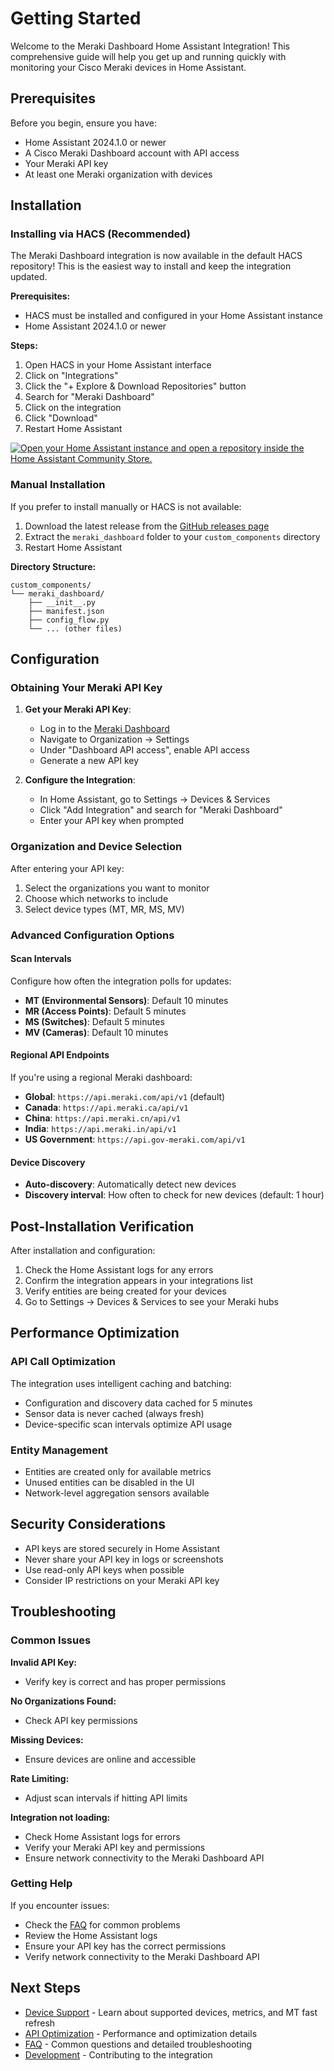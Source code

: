 # Getting Started

Welcome to the Meraki Dashboard Home Assistant Integration! This comprehensive guide will help you get up and running quickly with monitoring your Cisco Meraki devices in Home Assistant.

## Prerequisites

Before you begin, ensure you have:

- Home Assistant 2024.1.0 or newer
- A Cisco Meraki Dashboard account with API access
- Your Meraki API key
- At least one Meraki organization with devices

## Installation

### Installing via HACS (Recommended)

The Meraki Dashboard integration is now available in the default HACS repository! This is the easiest way to install and keep the integration updated.

**Prerequisites:**
- HACS must be installed and configured in your Home Assistant instance
- Home Assistant 2024.1.0 or newer

**Steps:**

1. Open HACS in your Home Assistant interface
2. Click on "Integrations"
3. Click the "+ Explore & Download Repositories" button
4. Search for "Meraki Dashboard"
5. Click on the integration
6. Click "Download"
7. Restart Home Assistant

[![Open your Home Assistant instance and open a repository inside the Home Assistant Community Store.](https://my.home-assistant.io/badges/hacs_repository.svg)](https://my.home-assistant.io/redirect/hacs_repository/?owner=rknightion&repository=meraki-dashboard-ha&category=integration)

### Manual Installation

If you prefer to install manually or HACS is not available:

1. Download the latest release from the [GitHub releases page](https://github.com/rknightion/meraki-dashboard-ha/releases)
2. Extract the `meraki_dashboard` folder to your `custom_components` directory
3. Restart Home Assistant

**Directory Structure:**
```
custom_components/
└── meraki_dashboard/
    ├── __init__.py
    ├── manifest.json
    ├── config_flow.py
    └── ... (other files)
```

## Configuration

### Obtaining Your Meraki API Key

1. **Get your Meraki API Key**:
   - Log in to the [Meraki Dashboard](https://dashboard.meraki.com)
   - Navigate to Organization → Settings
   - Under "Dashboard API access", enable API access
   - Generate a new API key

2. **Configure the Integration**:
   - In Home Assistant, go to Settings → Devices & Services
   - Click "Add Integration" and search for "Meraki Dashboard"
   - Enter your API key when prompted

### Organization and Device Selection

After entering your API key:

1. Select the organizations you want to monitor
2. Choose which networks to include
3. Select device types (MT, MR, MS, MV)

### Advanced Configuration Options

#### Scan Intervals

Configure how often the integration polls for updates:

- **MT (Environmental Sensors)**: Default 10 minutes
- **MR (Access Points)**: Default 5 minutes
- **MS (Switches)**: Default 5 minutes
- **MV (Cameras)**: Default 10 minutes

#### Regional API Endpoints

If you're using a regional Meraki dashboard:

- **Global**: `https://api.meraki.com/api/v1` (default)
- **Canada**: `https://api.meraki.ca/api/v1`
- **China**: `https://api.meraki.cn/api/v1`
- **India**: `https://api.meraki.in/api/v1`
- **US Government**: `https://api.gov-meraki.com/api/v1`

#### Device Discovery

- **Auto-discovery**: Automatically detect new devices
- **Discovery interval**: How often to check for new devices (default: 1 hour)

## Post-Installation Verification

After installation and configuration:

1. Check the Home Assistant logs for any errors
2. Confirm the integration appears in your integrations list
3. Verify entities are being created for your devices
4. Go to Settings → Devices & Services to see your Meraki hubs

## Performance Optimization

### API Call Optimization

The integration uses intelligent caching and batching:

- Configuration and discovery data cached for 5 minutes
- Sensor data is never cached (always fresh)
- Device-specific scan intervals optimize API usage

### Entity Management

- Entities are created only for available metrics
- Unused entities can be disabled in the UI
- Network-level aggregation sensors available

## Security Considerations

- API keys are stored securely in Home Assistant
- Never share your API key in logs or screenshots
- Use read-only API keys when possible
- Consider IP restrictions on your Meraki API key

## Troubleshooting

### Common Issues

**Invalid API Key:**
- Verify key is correct and has proper permissions

**No Organizations Found:**
- Check API key permissions

**Missing Devices:**
- Ensure devices are online and accessible

**Rate Limiting:**
- Adjust scan intervals if hitting API limits

**Integration not loading:**
- Check Home Assistant logs for errors
- Verify your Meraki API key and permissions
- Ensure network connectivity to the Meraki Dashboard API

### Getting Help

If you encounter issues:

- Check the [FAQ](faq.md) for common problems
- Review the Home Assistant logs
- Ensure your API key has the correct permissions
- Verify network connectivity to the Meraki Dashboard API

## Next Steps

- [Device Support](device-support.md) - Learn about supported devices, metrics, and MT fast refresh
- [API Optimization](api-optimization.md) - Performance and optimization details
- [FAQ](faq.md) - Common questions and detailed troubleshooting
- [Development](development.md) - Contributing to the integration
